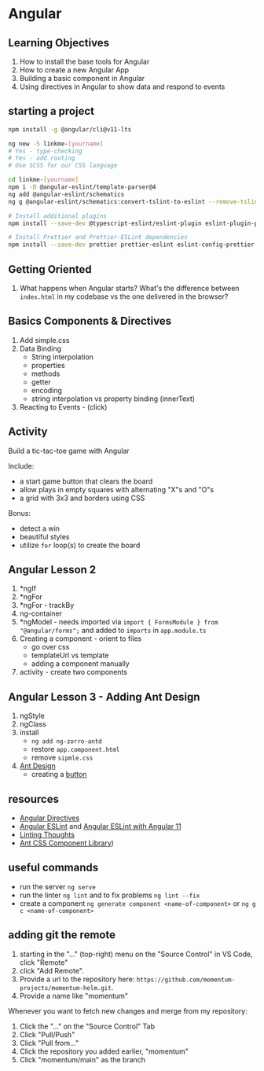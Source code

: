 # Angular

## Learning Objectives

1. How to install the base tools for Angular
2. How to create a new Angular App
3. Building a basic component in Angular
4. Using directives in Angular to show data and respond to events

## starting a project

```bash
npm install -g @angular/cli@v11-lts

ng new -S linkme-[yourname]
# Yes - type-checking
# Yes - add routing
# Use SCSS for our CSS language

cd linkme-[yourname]
npm i -D @angular-eslint/template-parser@4
ng add @angular-eslint/schematics
ng g @angular-eslint/schematics:convert-tslint-to-eslint --remove-tslint-if-no-more-tslint-targets --ignore-existing-tslint-config

# Install additional plugins
npm install --save-dev @typescript-eslint/eslint-plugin eslint-plugin-prettier

# Install Prettier and Prettier-ESLint dependencies
npm install --save-dev prettier prettier-eslint eslint-config-prettier
```

## Getting Oriented

1. What happens when Angular starts? What's the difference between `index.html` in my codebase vs the one delivered in the browser?

## Basics Components & Directives

1. Add simple.css
1. Data Binding
    - String interpolation
    - properties
    - methods
    - getter
    - encoding
    - string interpolation vs property binding (innerText)
1. Reacting to Events - (click)

## Activity

Build a tic-tac-toe game with Angular

Include:

- a start game button that clears the board
- allow plays in empty squares with alternating "X"s and "O"s
- a grid with 3x3 and borders using CSS

Bonus:

- detect a win
- beautiful styles
- utilize `for` loop(s) to create the board

## Angular Lesson 2

1. *ngIf
1. *ngFor
1. *ngFor - trackBy
1. ng-container
1. *ngModel - needs imported via `import { FormsModule } from "@angular/forms";` and added to `imports` in `app.module.ts`
1. Creating a component - orient to files
    - go over css
    - templateUrl vs template
    - adding a component manually
1. activity - create two components

## Angular Lesson 3 - Adding Ant Design

1. ngStyle
1. ngClass
1. install
    - `ng add ng-zorro-antd`
    - restore `app.component.html`
    - remove `sipmle.css`
1. [Ant Design](https://ng.ant.design)
    - creating a [button](https://ng.ant.design/components/button/en)

## resources

- [Angular Directives](https://angular.io/guide/built-in-directives)
- [Angular ESLint](https://github.com/angular-eslint/angular-eslint) and [Angular ESLint with Angular 11](https://github.com/angular-eslint/angular-eslint#quick-start-with-angular-before-v12)
- [Linting Thoughts](https://dev.to/dreiv/using-eslint-and-prettier-with-vscode-in-an-angular-project-42ib)
- [Ant CSS Component Library](https://ng.ant.design/docs/introduce/en))

## useful commands

- run the server `ng serve`
- run the linter `ng lint` and to fix problems `ng lint --fix`
- create a component `ng generate component <name-of-component>` or `ng g c <name-of-component>`

## adding git the remote

1. starting in the "..." (top-right) menu on the "Source Control" in VS Code, click "Remote"
1. click "Add Remote".
1. Provide a url to the repository here: `https://github.com/momentum-projects/momentum-helm.git`.
1. Provide a name like "momentum"

Whenever you want to fetch new changes and merge from my repository:

1. Click the "..." on the "Source Control" Tab
1. Click "Pull/Push"
1. Click "Pull from..."
1. Click the repository you added earlier, "momentum"
1. Click "momentum/main" as the branch
